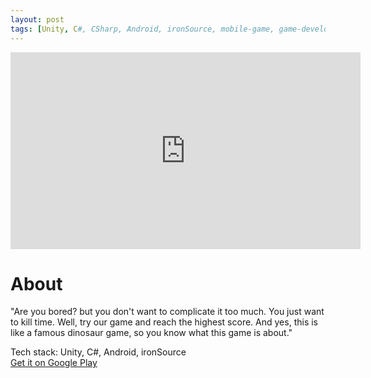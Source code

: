 ```yaml
---
layout: post
tags: [Unity, C#, CSharp, Android, ironSource, mobile-game, game-development]
---
```

  
<iframe width="560" height="315" src="https://www.youtube.com/embed/7bYQE3_HrpI?si=LMfRvweIiuXnNXCA&amp;controls=0" title="YouTube video player" frameborder="0" allow="accelerometer; autoplay; clipboard-write; encrypted-media; gyroscope; picture-in-picture; web-share" allowfullscreen></iframe>

# About
"Are you bored? but you don't want to complicate it too much. You just want to kill time. Well, try our game and reach the highest score. And yes, this is like a famous dinosaur game, so you know what this game is about."

Tech stack: Unity, C#, Android, ironSource  
[Get it on Google Play][googleplay-link]

[googleplay-link]: https://play.google.com/store/apps/details?id=com.Dreameerkatz.TheWheel&pcampaignid=web_share